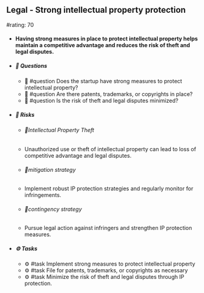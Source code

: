 ## Legal - Strong intellectual property protection
#rating: 70
- #### Having strong measures in place to protect intellectual property helps maintain a competitive advantage and reduces the risk of theft and legal disputes.
- ##### 💭 Questions
  - 💭 #question Does the startup have strong measures to protect intellectual property?
  - 💭 #question Are there patents, trademarks, or copyrights in place?
  - 💭 #question Is the risk of theft and legal disputes minimized?
- ##### 🚨 Risks

  - ###### 🚨Intellectual Property Theft
  - Unauthorized use or theft of intellectual property can lead to loss of competitive advantage and legal disputes.
  - ###### 🚨mitigation strategy
  - Implement robust IP protection strategies and regularly monitor for infringements.
  - ###### 🚨contingency strategy
  - Pursue legal action against infringers and strengthen IP protection measures.
- ##### ⚙️ Tasks
  - ⚙️ #task Implement strong measures to protect intellectual property
  - ⚙️ #task  File for patents, trademarks, or copyrights as necessary
  - ⚙️ #task  Minimize the risk of theft and legal disputes through IP protection.


